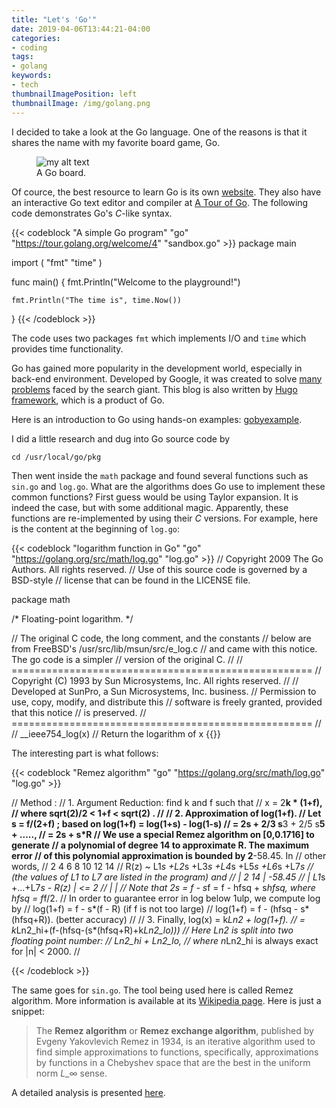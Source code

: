 ```yaml
---
title: "Let's 'Go'"
date: 2019-04-06T13:44:21-04:00
categories:
- coding
tags:
- golang
keywords:
- tech
thumbnailImagePosition: left
thumbnailImage: /img/golang.png
---
```

I decided to take a look at the Go language. One of the reasons is that it shares the name with my favorite board game, Go.
<figure>
  <img src="/img/goboard.jpg" alt="my alt text"/>
  <figcaption>A Go board.</figcaption>
</figure>
<!--more-->

Of cource, the best resource to learn Go is its own [website](https://golang.org/). They also have an interactive Go text editor and compiler at [A Tour of Go](https://tour.golang.org/welcome/1). The following code demonstrates Go's *C*-like syntax.

{{< codeblock "A simple Go program" "go" "https://tour.golang.org/welcome/4" "sandbox.go" >}}
package main

import (
	"fmt"
	"time"
)

func main() {
	fmt.Println("Welcome to the playground!")

	fmt.Println("The time is", time.Now())
}
{{< /codeblock >}}

The code uses two packages `fmt` which implements I/O and `time` which provides time functionality.  

Go has gained more popularity in the development world, especially in back-end environment. Developed by Google, it was created to solve [many problems](https://hackernoon.com/the-beauty-of-go-98057e3f0a7d) faced by the search giant. This blog is also  written by [Hugo framework](https://gohugo.io/), which is a product of Go.  

Here is an introduction to Go using hands-on examples: [gobyexample](https://gobyexample.com/).  

I did a little research and dug into Go source code by
```
cd /usr/local/go/pkg
```
Then went inside the `math` package and found several functions such as `sin.go` and `log.go`. What are the algorithms does Go use to implement these common functions? First guess would be using Taylor expansion. It is indeed the case, but with some additional magic. Apparently, these functions are re-implemented by using their *C* versions. For example, here is the content at the beginning of `log.go`:

{{< codeblock "logarithm function in Go" "go" "https://golang.org/src/math/log.go" "log.go" >}}
// Copyright 2009 The Go Authors. All rights reserved.
// Use of this source code is governed by a BSD-style
// license that can be found in the LICENSE file.

package math

/*
	Floating-point logarithm.
*/

// The original C code, the long comment, and the constants
// below are from FreeBSD's /usr/src/lib/msun/src/e_log.c
// and came with this notice. The go code is a simpler
// version of the original C.
//
// ====================================================
// Copyright (C) 1993 by Sun Microsystems, Inc. All rights reserved.
//
// Developed at SunPro, a Sun Microsystems, Inc. business.
// Permission to use, copy, modify, and distribute this
// software is freely granted, provided that this notice
// is preserved.
// ====================================================
//
// __ieee754_log(x)
// Return the logarithm of x
{{</codeblock>}}

The interesting part is what follows:

{{< codeblock "Remez algorithm" "go" "https://golang.org/src/math/log.go" "log.go" >}}

// Method :
//   1. Argument Reduction: find k and f such that
//			x = 2**k * (1+f),
//	   where  sqrt(2)/2 < 1+f < sqrt(2) .
//
//   2. Approximation of log(1+f).
//	Let s = f/(2+f) ; based on log(1+f) = log(1+s) - log(1-s)
//		 = 2s + 2/3 s**3 + 2/5 s**5 + .....,
//	     	 = 2s + s*R
//      We use a special Remez algorithm on [0,0.1716] to generate
//	a polynomial of degree 14 to approximate R.  The maximum error
//	of this polynomial approximation is bounded by 2**-58.45. In
//	other words,
//		        2      4      6      8      10      12      14
//	    R(z) ~ L1*s +L2*s +L3*s +L4*s +L5*s  +L6*s  +L7*s
//	(the values of L1 to L7 are listed in the program) and
//	    |      2          14          |     -58.45
//	    | L1*s +...+L7*s    -  R(z) | <= 2
//	    |                             |
//	Note that 2s = f - s*f = f - hfsq + s*hfsq, where hfsq = f*f/2.
//	In order to guarantee error in log below 1ulp, we compute log by
//		log(1+f) = f - s*(f - R)		(if f is not too large)
//		log(1+f) = f - (hfsq - s*(hfsq+R)).	(better accuracy)
//
//	3. Finally,  log(x) = k*Ln2 + log(1+f).
//			    = k*Ln2_hi+(f-(hfsq-(s*(hfsq+R)+k*Ln2_lo)))
//	   Here Ln2 is split into two floating point number:
//			Ln2_hi + Ln2_lo,
//	   where n*Ln2_hi is always exact for |n| < 2000.
//

{{< /codeblock >}}

The same goes for `sin.go`. The tool being used here is called Remez algorithm. More information is available at its [Wikipedia page](https://en.wikipedia.org/wiki/Remez_algorithm). Here is just a snippet:

> The **Remez algorithm** or **Remez exchange algorithm**, published by Evgeny Yakovlevich Remez in 1934, is an iterative algorithm used to find simple approximations to functions, specifically, approximations by functions in a Chebyshev space that are the best in the uniform norm $L\_\infty$ sense.

A detailed analysis is presented [here](https://gist.github.com/dhermes/105da2a3c9861c90ea39#file-remez-pdf).
